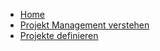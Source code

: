 <!-- docs/_sidebar.md -->

* [Home](/)
* [Projekt Management verstehen](projekte_management_verstehen.md)
* [Projekte definieren](projekte_definieren.md)
